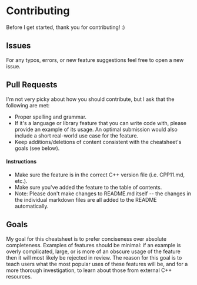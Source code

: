 # Contributing
Before I get started, thank you for contributing! :)

## Issues
For any typos, errors, or new feature suggestions feel free to open a new issue.

## Pull Requests
I'm not very picky about how you should contribute, but I ask that the following are met:
* Proper spelling and grammar.
* If it's a language or library feature that you can write code with, please provide an
example of its usage. An optimal submission would also include a short real-world use case for the feature.
* Keep additions/deletions of content consistent with the cheatsheet's goals (see below).

#### Instructions
* Make sure the feature is in the correct C++ version file (i.e. CPP11.md, etc.).
* Make sure you've added the feature to the table of contents.
* Note: Please don't make changes to README.md itself -- the changes in the individual markdown files are all added to the README automatically.

## Goals
My goal for this cheatsheet is to prefer conciseness over absolute completeness. Examples of features should be minimal: if an example is overly complicated, large, or is more of an obscure usage of the feature then it will most likely be rejected in review. The reason for this goal is to teach users what the most popular uses of these features will be, and for a more thorough investigation, to learn about those from external C++ resources.
